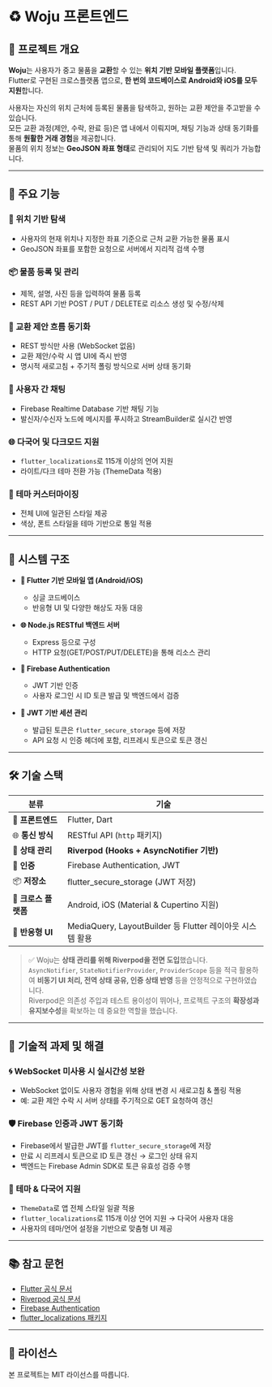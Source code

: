 # ♻️ Woju 프론트엔드

## 📌 프로젝트 개요

**Woju**는 사용자가 중고 물품을 **교환**할 수 있는 **위치 기반 모바일 플랫폼**입니다.  
Flutter로 구현된 크로스플랫폼 앱으로, **한 번의 코드베이스로 Android와 iOS를 모두 지원**합니다.  

사용자는 자신의 위치 근처에 등록된 물품을 탐색하고, 원하는 교환 제안을 주고받을 수 있습니다.  
모든 교환 과정(제안, 수락, 완료 등)은 앱 내에서 이뤄지며, 채팅 기능과 상태 동기화를 통해 **원활한 거래 경험**을 제공합니다.  
물품의 위치 정보는 **GeoJSON 좌표 형태**로 관리되어 지도 기반 탐색 및 쿼리가 가능합니다.

---

## 🚀 주요 기능

### 📍 위치 기반 탐색  
- 사용자의 현재 위치나 지정한 좌표 기준으로 근처 교환 가능한 물품 표시  
- GeoJSON 좌표를 포함한 요청으로 서버에서 지리적 검색 수행  

### 📦 물품 등록 및 관리  
- 제목, 설명, 사진 등을 입력하여 물품 등록  
- REST API 기반 POST / PUT / DELETE로 리소스 생성 및 수정/삭제  

### 🔄 교환 제안 흐름 동기화  
- REST 방식만 사용 (WebSocket 없음)  
- 교환 제안/수락 시 앱 UI에 즉시 반영  
- 명시적 새로고침 + 주기적 폴링 방식으로 서버 상태 동기화  

### 💬 사용자 간 채팅  
- Firebase Realtime Database 기반 채팅 기능  
- 발신자/수신자 노드에 메시지를 푸시하고 StreamBuilder로 실시간 반영  

### 🌐 다국어 및 다크모드 지원  
- `flutter_localizations`로 115개 이상의 언어 지원  
- 라이트/다크 테마 전환 가능 (ThemeData 적용)  

### 🎨 테마 커스터마이징  
- 전체 UI에 일관된 스타일 제공  
- 색상, 폰트 스타일을 테마 기반으로 통일 적용  

---

## 🧩 시스템 구조

- **📱 Flutter 기반 모바일 앱 (Android/iOS)**  
  - 싱글 코드베이스  
  - 반응형 UI 및 다양한 해상도 자동 대응  

- **🌐 Node.js RESTful 백엔드 서버**  
  - Express 등으로 구성  
  - HTTP 요청(GET/POST/PUT/DELETE)을 통해 리소스 관리  

- **🔐 Firebase Authentication**  
  - JWT 기반 인증  
  - 사용자 로그인 시 ID 토큰 발급 및 백엔드에서 검증  

- **🔑 JWT 기반 세션 관리**  
  - 발급된 토큰은 `flutter_secure_storage` 등에 저장  
  - API 요청 시 인증 헤더에 포함, 리프레시 토큰으로 토큰 갱신  

---

## 🛠 기술 스택

| 분류 | 기술 |
|------|------|
| 📱 **프론트엔드** | Flutter, Dart |
| 🌐 **통신 방식** | RESTful API (`http` 패키지) |
| 🔄 **상태 관리** | **Riverpod (Hooks + AsyncNotifier 기반)** |
| 🔐 **인증** | Firebase Authentication, JWT |
| 📦 **저장소** | flutter_secure_storage (JWT 저장) |
| 📱 **크로스 플랫폼** | Android, iOS (Material & Cupertino 지원) |
| 📏 **반응형 UI** | MediaQuery, LayoutBuilder 등 Flutter 레이아웃 시스템 활용 |

> ✅ Woju는 **상태 관리를 위해 Riverpod을 전면 도입**했습니다.  
> `AsyncNotifier`, `StateNotifierProvider`, `ProviderScope` 등을 적극 활용하여 **비동기 UI 처리, 전역 상태 공유, 인증 상태 반영** 등을 안정적으로 구현하였습니다.  
> Riverpod은 의존성 주입과 테스트 용이성이 뛰어나, 프로젝트 구조의 **확장성과 유지보수성**을 확보하는 데 중요한 역할을 했습니다.

---

## 🔧 기술적 과제 및 해결

### 🌀 WebSocket 미사용 시 실시간성 보완  
- WebSocket 없이도 사용자 경험을 위해 상태 변경 시 새로고침 & 폴링 적용  
- 예: 교환 제안 수락 시 서버 상태를 주기적으로 GET 요청하여 갱신  

### 🛡 Firebase 인증과 JWT 동기화  
- Firebase에서 발급한 JWT를 `flutter_secure_storage`에 저장  
- 만료 시 리프레시 토큰으로 ID 토큰 갱신 → 로그인 상태 유지  
- 백엔드는 Firebase Admin SDK로 토큰 유효성 검증 수행  

### 🎨 테마 & 다국어 지원  
- `ThemeData`로 앱 전체 스타일 일괄 적용  
- `flutter_localizations`로 115개 이상 언어 지원 → 다국어 사용자 대응  
- 사용자의 테마/언어 설정을 기반으로 맞춤형 UI 제공  

---

## 📚 참고 문헌

- [Flutter 공식 문서](https://docs.flutter.dev/)
- [Riverpod 공식 문서](https://riverpod.dev/)
- [Firebase Authentication](https://firebase.google.com/docs/auth)
- [flutter_localizations 패키지](https://api.flutter.dev/flutter/flutter_localizations/flutter_localizations-library.html)

---

## 📌 라이선스

본 프로젝트는 MIT 라이선스를 따릅니다.
